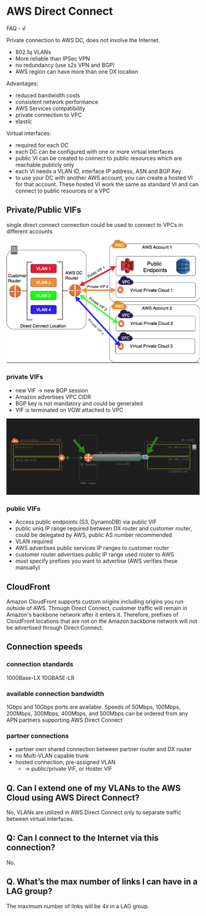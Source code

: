 # AWS Direct Connect

FAQ - √

Private connection to AWS DC, does not involve the Internet.

- 802.1q VLANs
- More reliable than IPSec VPN
- no redundancy (use s2s VPN and BGP)
- AWS region can have more than one DX location

Advantages:
- reduced bandwidth costs
- consistent network performance
- AWS Services compatibility
- private connection to VPC
- elastic

Virtual interfaces:
- required for each DC
- each DC can be configured with one or more virtual interfaces
- public VI can be created to connect to public resources which are reachable publicly only
- each VI needs a VLAN ID, interface IP address, ASN and BGP Key
- to use your DC with another AWS account, you can create a hosted VI for that account. These hosted VI work the same as standard VI and can connect to public resources or a VPC

## Private/Public VIFs

single direct connect connection could be used to connect to VPCs in different accounts

![alt](./images/direct-connect-vifs.png)

### private VIFs

- new VIF -> new BGP session
- Amazon advertises VPC CIDR
- BGP key is not mandatory and could be generated
- VIF is terminated on VGW attached to VPC

![alt](./images/private-vif.png)

### public VIFs

- Access public endpoints (S3, DynamoDB) via public VIF
- public uniq IP range required between DX router and customer router, could be delegated by AWS, public AS number recommended
- VLAN required
- AWS advertises public services IP ranges to customer router
- customer router advertises public IP range used router to AWS
- must specify prefixes you want to advertise (AWS verifies these manually)

## CloudFront

Amazon CloudFront supports custom origins including origins you run outside of AWS. Through Direct Connect, customer traffic will remain in Amazon's backbone network after it enters it. Therefore, prefixes of CloudFront locations that are not on the Amazon backbone network will not be advertised through Direct Connect.

## Connection speeds

### connection standards
1000Base-LX
10GBASE-LR

### available connection bandwidth
1Gbps and 10Gbps ports are available. Speeds of 50Mbps, 100Mbps, 200Mbps, 300Mbps, 400Mbps, and 500Mbps can be ordered from any APN partners supporting AWS Direct Connect

### partner connections

- partner own shared connection between partner router and DX router
- no Multi-VLAN capable trunk
- hosted connection, pre-assigned VLAN
    - -> public/private VIF, or Hoster VIF

## Q. Can I extend one of my VLANs to the AWS Cloud using AWS Direct Connect?

No, VLANs are utilized in AWS Direct Connect only to separate traffic between virtual interfaces.

## Q: Can I connect to the Internet via this connection?

No.

## Q. What’s the max number of links I can have in a LAG group?

The maximum number of links will be 4x in a LAG group.
